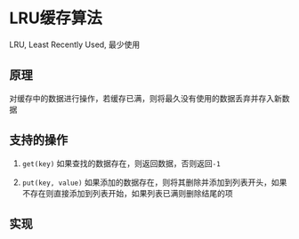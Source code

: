 # LRU缓存算法

LRU, Least Recently Used, 最少使用

## 原理

对缓存中的数据进行操作，若缓存已满，则将最久没有使用的数据丢弃并存入新数据

## 支持的操作

1. `get(key)` 如果查找的数据存在，则返回数据，否则返回`-1`

2. `put(key, value)` 如果添加的数据存在，则将其删除并添加到列表开头，如果不存在则直接添加到列表开始，如果列表已满则删除结尾的项

## 实现

